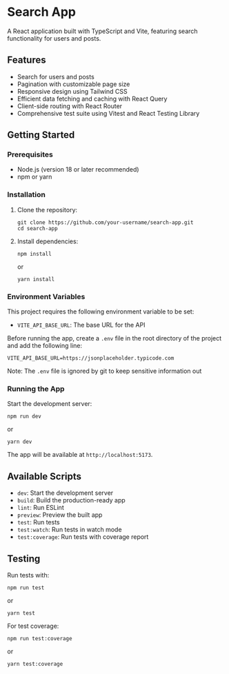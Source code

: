 # Search App

A React application built with TypeScript and Vite, featuring search functionality for users and posts.

## Features

- Search for users and posts
- Pagination with customizable page size
- Responsive design using Tailwind CSS
- Efficient data fetching and caching with React Query
- Client-side routing with React Router
- Comprehensive test suite using Vitest and React Testing Library

## Getting Started

### Prerequisites

- Node.js (version 18 or later recommended)
- npm or yarn

### Installation

1. Clone the repository:

   ```
   git clone https://github.com/your-username/search-app.git
   cd search-app
   ```

2. Install dependencies:
   ```
   npm install
   ```
   or
   ```
   yarn install
   ```

### Environment Variables

This project requires the following environment variable to be set:

- `VITE_API_BASE_URL`: The base URL for the API

Before running the app, create a `.env` file in the root directory of the project and add the following line:

```
VITE_API_BASE_URL=https://jsonplaceholder.typicode.com
```

Note: The `.env` file is ignored by git to keep sensitive information out

### Running the App

Start the development server:

```
npm run dev
```

or

```
yarn dev
```

The app will be available at `http://localhost:5173`.

## Available Scripts

- `dev`: Start the development server
- `build`: Build the production-ready app
- `lint`: Run ESLint
- `preview`: Preview the built app
- `test`: Run tests
- `test:watch`: Run tests in watch mode
- `test:coverage`: Run tests with coverage report

## Testing

Run tests with:

```
npm run test
```

or

```
yarn test
```

For test coverage:

```
npm run test:coverage
```

or

```
yarn test:coverage
```
